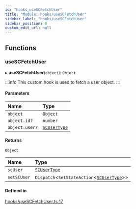```yaml
---
id: "hooks_useSCFetchUser"
title: "Module: hooks/useSCFetchUser"
sidebar_label: "hooks/useSCFetchUser"
sidebar_position: 0
custom_edit_url: null
---
```


## Functions

### useSCFetchUser

▸ **useSCFetchUser**(`object`): `Object`

:::info
This custom hook is used to fetch a user object.
:::

#### Parameters

| Name | Type |
| :------ | :------ |
| `object` | `Object` |
| `object.id?` | `number` |
| `object.user?` | [`SCUserType`](../interfaces/types_user.SCUserType.md) |

#### Returns

`Object`

| Name | Type |
| :------ | :------ |
| `scUser` | [`SCUserType`](../interfaces/types_user.SCUserType.md) |
| `setSCUser` | `Dispatch`<`SetStateAction`<[`SCUserType`](../interfaces/types_user.SCUserType.md)\>\> |

#### Defined in

[hooks/useSCFetchUser.ts:17](https://github.com/selfcommunity/community-ui/blob/f8d581a/packages/sc-core/src/hooks/useSCFetchUser.ts#L17)
